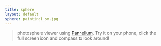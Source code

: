```yaml
---
title: sphere
layout: default
sphere: painting1_sm.jpg
---
```


> photosphere viewer using [Pannellum](https://pannellum.org/). 
> Try it on your phone, click the full screen icon and compass to look around!
